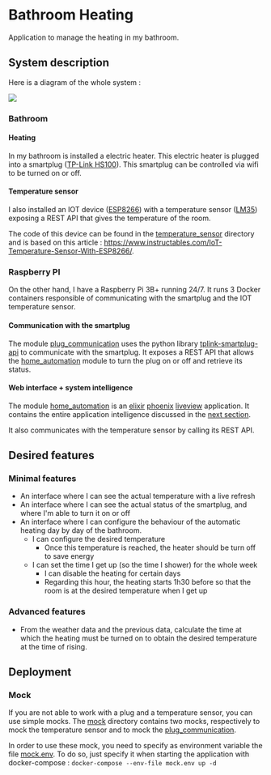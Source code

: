 # Bathroom Heating

Application to manage the heating in my bathroom.

## System description

Here is a diagram of the whole system :

![](./images/bathroom_heating_system_schema.svg)

### Bathroom

#### Heating
In my bathroom is installed a electric heater. This electric heater is plugged into a smartplug ([TP-Link HS100](https://www.tp-link.com/fr-be/home-networking/smart-plug/hs100/)).
This smartplug can be controlled via wifi to be turned on or off.

#### Temperature sensor
I also installed an IOT device ([ESP8266](https://www.amazon.fr/AZDelivery-NodeMCU-ESP8266-d%C3%A9veloppement-development/dp/B06Y1ZPNMS/ref=sr_1_1?keywords=arduino+esp8266&qid=1652100283&sr=8-1)) with a temperature sensor ([LM35](https://www.engineersgarage.com/lm35-description-and-working-principal/#:~:text=LM35%20is%20a%20temperature%20sensor,not%20require%20any%20external%20calibration.)) exposing a REST API that gives the temperature of the room.

The code of this device can be found in the [temperature_sensor](./temperature_sensor/) directory and is based on this article : https://www.instructables.com/IoT-Temperature-Sensor-With-ESP8266/.

### Raspberry PI
On the other hand, I have a Raspberry Pi 3B+ running 24/7. It runs 3 Docker containers responsible of communicating with the smartplug and the IOT temperature sensor.

#### Communication with the smartplug
The module [plug_communication](./plug_communication/) uses the python library [tplink-smartplug-api](https://github.com/vrachieru/tplink-smartplug-api) to communicate with the smartplug. It exposes a REST API that allows the [home_automation](./home_automation/) module to turn the plug on or off and retrieve its status.

#### Web interface + system intelligence
The module [home_automation](./home_automation/) is an [elixir](http://elixir-lang.org/) [phoenix](https://www.phoenixframework.org/) [liveview](https://hexdocs.pm/phoenix_live_view/Phoenix.LiveView.html#module-guides) application. It contains the entire application intelligence discussed in the [next section](#desired-features).

It also communicates with the temperature sensor by calling its REST API.

## <a id="desired-features">Desired features</a>

### Minimal features
* An interface where I can see the actual temperature with a live refresh
* An interface where I can see the actual status of the smartplug, and where I'm able to turn it on or off
* An interface where I can configure the behaviour of the automatic heating day by day of the bathroom.
    * I can configure the desired temperature
        * Once this temperature is reached, the heater should be turn off to save energy
    * I can set the time I get up (so the time I shower) for the whole week
        * I can disable the heating for certain days
        * Regarding this hour, the heating starts 1h30 before so that the room is at the desired temperature when I get up

### Advanced features
* From the weather data and the previous data, calculate the time at which the heating must be turned on to obtain the desired temperature at the time of rising.

## Deployment

### Mock

If you are not able to work with a plug and a temperature sensor, you can use simple mocks. The [mock](./mock/) directory contains two mocks, respectively to mock the temperature sensor and to mock the [plug_communication](./plug_communication/).

In order to use these mock, you need to specify as environment variable the file [mock.env](./mock.env). To do so, just specify it when starting the application with docker-compose : `docker-compose --env-file mock.env up -d`
